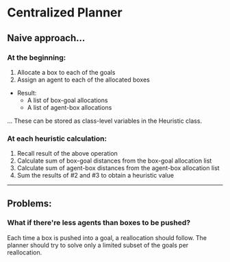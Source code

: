 # Centralized Planner 

## Naive approach...

### At the beginning:
1. Allocate a box to each of the goals
2. Assign an agent to each of the allocated boxes
- Result: 
  - A list of box-goal allocations
  - A list of agent-box allocations

... These can be stored as class-level variables in the Heuristic class.

### At each heuristic calculation:
1. Recall result of the above operation
2. Calculate sum of box-goal distances from the box-goal allocation list
3. Calculate sum of agent-box distances from the agent-box allocation list
4. Sum the results of #2 and #3 to obtain a heuristic value
---
## Problems:

### What if there're less agents than boxes to be pushed?
Each time a box is pushed into a goal, a reallocation should follow. The planner should try to solve only a limited subset of the goals per reallocation.